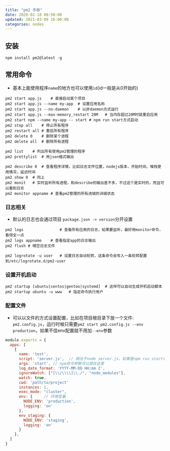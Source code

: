 ```yaml
---
title: "pm2 手册"
date: 2020-02-18 08:50:00
updated: 2021-03-09 16:00:00
categories: nodes
---
```


## 安装

```shell
npm install pm2@latest -g
```

## 常用命令

- 基本上能使用程序`name`的地方也可以使用`id`(id一般是从0开始的)

```shell
pm2 start app.js	# 直接启动某个项目
pm2 start app.js --name my-app	# 设置应用名称
pm2 start app.js --no-daemon	# 以非daemon方式运行
pm2 start app.js --max-memory_restart 20M	# 当内存超过20M时就重启应用
pm2 start npm --name my-app -- start # npm run start方式启动
pm2 stop all	# 停止所有程序
pm2 restart all	# 重启所有程序
pm2 delete 0	# 删除某个进程
pm2 delete all	# 删除所有进程

pm2 list	# 列出所有使用pm2管理的程序
pm2 prettylist	# 用json格式输出

pm2 describe 0	# 查看程序详情，比如日志文件位置，nodejs版本，开始时间，堆栈使用情况，延迟时间
pm2 show 0	# 同上
pm2 monit	# 实时监听所有进程，和describe的输出差不多，不过这个是实时的，而且可以看到日志
pm2 monitor appname	# 查看pm2管理的所有进城的详细状态
```

<!--more-->

### 日志相关

- 默认的日志也会通过项目 `package.json -> version`分开设置

```shell
pm2 logs				# 查看所有应用的日志，如果要监听，最好用monitor命令，看得全一点
pm2 logs appname	# 查看指定app的日志输出
pm2 flush # 晴空日志文件

pm2 logrotate -u user	# 设置日志自动轮转，这条命令会写入一条轮转配置到/etc/logrotate.d/pm2-user
```

### 设置开机启动

```shell
pm2 startup [ubuntu|centos|gentoo|systemd]	# 这样可以自动生成开机启动脚本
pm2 startup ubuntu -u www	# 指定命令执行用户
```

### 配置文件

- 可以以文件的方式设置配置，比如在项目根目录下放一个文件: `pm2.config.js`，运行时候只需要`pm2 start pm2.config.js --env production`，如果不佳env配置就不用加`--env`参数

```javascript
module.exports = {
  apps: [
    {
      name: 'test',
      script: 'server.js',	// 相当于node server.js，如果是npm run start命令，那么script就写npm，args里面放start
      args: 'start', // npm命令参数可以放在这里
      log_date_format: 'YYYY-MM-DD HH:mm Z',
      ignoreWatch: ["[\\/\\\\]\\./", "node_modules"],
      watch: true,
      cwd: 'path/to/project'
      instances: 1,
      exec_mode: "cluster",
      env: {	 // 环境变量
        NODE_ENV: 'production',
        logging: 'on'
      },
      env_staging: {
        NODE_ENV: 'staging',
        logging: 'on'
      }
    },
  ]
}
```




